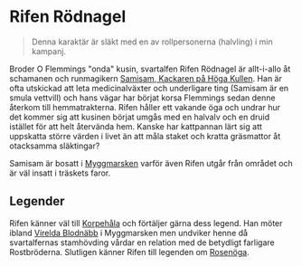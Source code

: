 <title>Rifen Rödnagel - Gravsådd</title>

# Rifen Rödnagel

> Denna karaktär är släkt med en av rollpersonerna (halvling) i min kampanj.

Broder O Flemmings "onda" kusin, svartalfen Rifen Rödnagel är allt-i-allo åt schamanen och runmagikern [Samisam, Kackaren på Höga Kullen](myggmarsken.html#samisam). Han är ofta utskickad att leta medicinalväxter och underligare ting (Samisam är en smula vettvill) och hans vägar har börjat korsa Flemmings sedan denne återkom till hemmatrakterna. Rifen håller ett vakande öga och undrar hur det kommer sig att kusinen börjat umgås med en halvalv och en druid istället för att helt återvända hem. Kanske har kattpannan lärt sig att uppskatta större värden i livet än att måla staket och kratta gräsmattor åt otacksamma släktingar?

Samisam är bosatt i [Myggmarsken](myggmarsken.html) varför även Rifen utgår från området och är väl insatt i träskets faror.

## Legender

Rifen känner väl till [Korpehåla](legender.html#korpehala) och förtäljer gärna dess legend. Han möter ibland [Virelda Blodnäbb](legender.html#virelda-blodnabb) i Myggmarsken men undviker henne då svartalfernas stamhövding vårdar en relation med de betydligt farligare Rostbröderna. Slutligen känner Rifen till legenden om [Rosenöga](legender.html#rosenoga).
